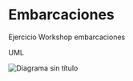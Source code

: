 # Embarcaciones
Ejercicio Workshop embarcaciones

UML

![Diagrama sin título](https://github.com/villa08/Embarcaciones/assets/6564596/cdbefd12-4feb-4e20-8ad3-576a35d293a2)
